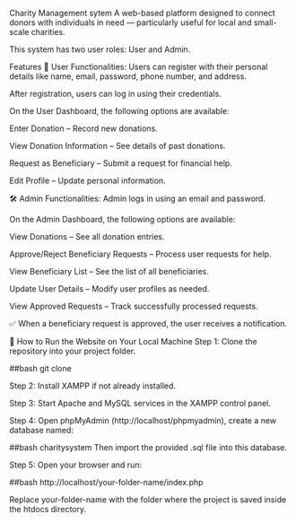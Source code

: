 Charity Management sytem
A web-based platform designed to connect donors with individuals in need — particularly useful for local and small-scale charities.

This system has two user roles: User and Admin.

Features
👤 User Functionalities:
Users can register with their personal details like name, email, password, phone number, and address.

After registration, users can log in using their credentials.

On the User Dashboard, the following options are available:

Enter Donation – Record new donations.

View Donation Information – See details of past donations.

Request as Beneficiary – Submit a request for financial help.

Edit Profile – Update personal information.

🛠️ Admin Functionalities:
Admin logs in using an email and password.

On the Admin Dashboard, the following options are available:

View Donations – See all donation entries.

Approve/Reject Beneficiary Requests – Process user requests for help.

View Beneficiary List – See the list of all beneficiaries.

Update User Details – Modify user profiles as needed.

View Approved Requests – Track successfully processed requests.

✅ When a beneficiary request is approved, the user receives a notification.

🚀 How to Run the Website on Your Local Machine
Step 1:
Clone the repository into your project folder.

##bash
git clone <your-repository-link>

Step 2:
Install XAMPP if not already installed.

Step 3:
Start Apache and MySQL services in the XAMPP control panel.

Step 4:
Open phpMyAdmin (http://localhost/phpmyadmin), create a new database named:

##bash
charitysystem
Then import the provided .sql file into this database.

Step 5:
Open your browser and run:

##bash
http://localhost/your-folder-name/index.php

Replace your-folder-name with the folder where the project is saved inside the htdocs directory.


